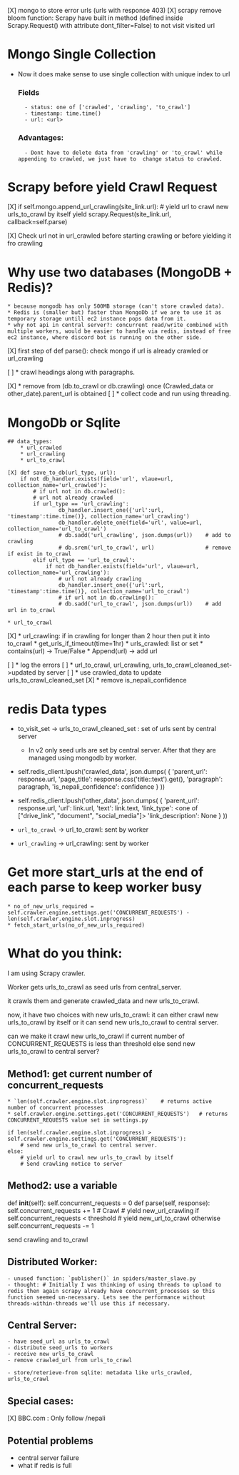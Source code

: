 [X] mongo to store error urls (urls with response 403)
[X] scrapy remove bloom function: Scrapy have built in method (defined inside Scrapy.Request() with attribute dont_filter=False) to not visit visited url

# Mongo Single Collection
- Now it does make sense to use single collection with unique index to url
    ### Fields
        - status: one of ['crawled', 'crawling', 'to_crawl']
        - timestamp: time.time()
        - url: <url>
    ### Advantages:
        - Dont have to delete data from 'crawling' or 'to_crawl' while appending to crawled, we just have to  change status to crawled.

# Scrapy before yield Crawl Request
[X] if self.mongo.append_url_crawling(site_link.url):
        # yield url to crawl new urls_to_crawl by itself
        yield scrapy.Request(site_link.url, callback=self.parse)

[X] Check url not in url_crawled before starting crawling or before yielding it fro crawling

# Why use two databases (MongoDB + Redis)?
    * because mongodb has only 500MB storage (can't store crawled data). 
    * Redis is (smaller but) faster than MongoDb if we are to use it as temporary storage untill ec2 instance pops data from it.
    * why not api in central server?: concurrent read/write combined with multiple workers, would be easier to handle via redis, instead of free ec2 instance, where discord bot is running on the other side.

[X] first step of def parse(): check mongo if url is already crawled or url_crawling

[ ] * crawl headings along with paragraphs.

[X] * remove from (db.to_crawl or db.crawling) once (Crawled_data or other_date).parent_url is obtained
[ ] * collect code and run using threading.

# MongoDb or Sqlite
    ## data_types:
        * url_crawled
        * url_crawling
        * url_to_crawl

    [X] def save_to_db(url_type, url):    
        if not db_handler.exists(field='url', vlaue=url, collection_name='url_crawled'):
            # if url not in db.crawled():
            # url not already crawled
            if url_type == 'url_crawling':
                    db_handler.insert_one({'url':url, 'timestamp':time.time()}, collection_name='url_crawling')
                    db_handler.delete_one(field='url', value=url, collection_name='url_to_crawl')
                    # db.sadd('url_crawling', json.dumps(url))    # add to crawling
                    # db.srem('url_to_crawl', url)                # remove if exist in to_crawl
            elif url_type == 'url_to_crawl':
                if not db_handler.exists(field='url', vlaue=url, collection_name='url_crawling'):
                    # url not already crawling
                    db_handler.insert_one({'url':url, 'timestamp':time.time()}, collection_name='url_to_crawl')
                    # if url not in db.crawling():
                    # db.sadd('url_to_crawl', json.dumps(url))    # add url in to_crawl

    * url_to_crawl
[X] * url_crawling: if in crawling for longer than 2 hour then put it into to_crawl
        * get_urls_if_timeout(time=1hr)
    * urls_crawled: list or set
        * contains(url) -> True/False
        * Append(url)   -> add url

[ ] * log the errors
[ ] * url_to_crawl, url_crawling, urls_to_crawl_cleaned_set->updated by server
[ ] * use crawled_data to update urls_to_crawl_cleaned_set
[X] * remove is_nepali_confidence

# redis Data types
* to_visit_set -> urls_to_crawl_cleaned_set   : set of urls sent by central server
    * In v2 only seed urls are set by central server. After that they are managed using mongodb by worker.

* self.redis_client.lpush('crawled_data', json.dumps(
                    {
                        'parent_url': response.url,
                        'page_title': response.css('title::text').get(),
                        'paragraph': paragraph,
                        'is_nepali_confidence': confidence
                    }
                ))


* self.redis_client.lpush('other_data', json.dumps(
                    {
                        'parent_url': response.url,
                        'url': link.url,
                        'text': link.text,
                        'link_type': <one of ["drive_link", "document", "social_media"]> 
                        'link_description': None
                    }
                ))

* `url_to_crawl` -> url_to_crawl: sent by worker
* `url_crawling` -> url_crawling: sent by worker

# Get more start_urls at the end of each parse to keep worker busy 
    * no_of_new_urls_required = self.crawler.engine.settings.get('CONCURRENT_REQUESTS') - len(self.crawler.engine.slot.inprogress)
    * fetch_start_urls(no_of_new_urls_required)

# What do you think:

I am using Scrapy crawler.

Worker gets urls_to_crawl as seed urls from central_server.

it crawls them and generate crawled_data and new urls_to_crawl.

now, it have two choices with new urls_to_crawl: it can either crawl new urls_to_crawl by itself or it can send new urls_to_crawl to central server.

can we make it crawl new urls_to_crawl if current number of CONCURRENT_REQUESTS is less than threshold else send new urls_to_crawl to central server?


## Method1: get current number of concurrent_requests
    * `len(self.crawler.engine.slot.inprogress)`    # returns active number of concurrent processes
    * self.crawler.engine.settings.get('CONCURRENT_REQUESTS')   # returns CONCURRENT_REQUESTS value set in settings.py

    if len(self.crawler.engine.slot.inprogress) > self.crawler.engine.settings.get('CONCURRENT_REQUESTS'):
        # send new urls_to_crawl to central server.
    else:
        # yield url to crawl new urls_to_crawl by itself
        # Send crawling notice to server

## Method2: use a variable 
def __init__(self):
        self.concurrent_requests = 0
def parse(self, response):
    self.concurrent_requests += 1
    # Crawl
    # yield new_url_crawling if  self.concurrent_requests < threshold
    # yield new_url_to_crawl otherwise
    self.concurrent_requests -= 1


send crawling and to_crawl

## Distributed Worker:
    - unused function: `publisher()` in spiders/master_slave.py
    - thought: # Initially I was thinking of using threads to upload to redis then again scrapy already have concurrent_processes so this function seemed un-necessary. Lets see the performance without threads-within-threads we'll use this if necessary.

## Central Server: 
    - have seed_url as urls_to_crawl
    - distribute seed_urls to workers
    - receive new urls_to_crawl
    - remove crawled_url from urls_to_crawl

    - store/reterieve-from sqlite: metadata like urls_crawled, urls_to_crawl



## Special cases:
[X] BBC.com : Only follow /nepali

## Potential problems
* central server failure
* what if redis is full